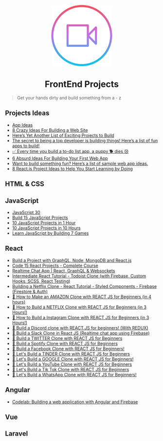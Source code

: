 <div align="center">
    <img width="200" height="200" src="_assets/video-player.svg" alt="one shoot">

# FrontEnd Projects
</div>

> Get your hands dirty and build something from a - z


## Projects Ideas

- [App Ideas](https://github.com/florinpop17/app-ideas/)
- [8 Crazy Ideas For Building a Web Site](https://medium.com/@kevink/8-crazy-ideas-for-building-a-web-site-a25b3f69c517)
- [Here’s Yet Another List of Exciting Projects to Build](https://medium.com/better-programming/summer-is-over-you-should-be-coding-heres-yet-another-list-of-exciting-ideas-to-build-a95d7704d36d)
- [The secret to being a top developer is building things! Here’s a list of fun apps to build!](https://medium.com/better-programming/the-secret-to-being-a-top-developer-is-building-things-heres-a-list-of-fun-apps-to-build-aac61ac0736c)
- [✅ Every time you build a to-do list app, a puppy 🐕 dies 😢](https://medium.freecodecamp.org/every-time-you-build-a-to-do-list-app-a-puppy-dies-505b54637a5d)
- [6 Absurd Ideas For Building Your First Web App](https://www.freecodecamp.org/news/6-absurd-ideas-for-building-your-first-web-application-24afca35e519/)
- [Want to build something fun? Here’s a list of sample web app ideas.](https://www.freecodecamp.org/news/want-to-build-something-fun-heres-a-list-of-sample-web-app-ideas-b991bce0ed9a/)
- [8 React.js Project Ideas to Help You Start Learning by Doing](https://www.freecodecamp.org/news/8-reactjs-project-ideas-to-start-learning-by-doing/)

## HTML & CSS


## JavaScript

- [JavaScript 30](https://javascript30.com/)
- [Build 15 JavaScript Projects](https://www.youtube.com/watch?v=3PHXvlpOkf4)
- [10 JavaScript Projects in 1 Hour](https://www.youtube.com/watch?v=8GPPJpiLqHk)
- [10 JavaScript Projects in 10 Hours](https://www.youtube.com/watch?v=dtKciwk_si4)
- [Learn JavaScript by Building 7 Games](https://www.youtube.com/watch?v=lhNdUVh3qCc)

## React

- [Build a Project with GraphQL, Node, MongoDB and React.js](https://www.youtube.com/playlist?list=PL55RiY5tL51rG1x02Yyj93iypUuHYXcB_)
- [Code 15 React Projects - Complete Course](https://www.youtube.com/watch?v=a_7Z7C_JCyo)
- [Realtime Chat App | React, GraphQL & Websockets](https://www.youtube.com/watch?v=E3NHd-PkLrQ)
- [Intermediate React Tutorial - Todoist Clone (with Firebase, Custom Hooks, SCSS, React Testing)](https://www.youtube.com/watch?v=hT3j87FMR6M)
- [Building a Netflix Clone - React Tutorial - Styled Components - Firebase (Firestore & Auth)](https://www.youtube.com/watch?v=x_EEwGe-a9o)
- [🔴 How to Make an AMAZON Clone with REACT JS for Beginners (in 4 hours)](https://www.youtube.com/watch?v=1_IYL9ZMR_Y)
- [🔴 How to Build a NETFLIX Clone with REACT JS for Beginners (in 3 Hours!)](https://www.youtube.com/watch?v=XtMThy8QKqU)
- [🔴 How to Build a Instagram Clone with REACT JS for Beginners (in 3 Hours!)](https://www.youtube.com/watch?v=f7T48W0cwXM)
- [🔴 Build a Discord clone with REACT.JS for beginners! (With REDUX)](https://www.youtube.com/watch?v=zc1loX80TX8)
- [🔴 Build a Slack Clone in React JS (Realtime chat app using Firebase)](https://www.youtube.com/watch?v=Oo4ziTddOxs)
- [🔴 Build a TWITTER Clone with REACT JS for Beginners](https://www.youtube.com/watch?v=rJjaqSTzOxI)
- [🔴 Build a Spotify Clone with REACT JS for Beginners](https://www.youtube.com/watch?v=pnkuI8KXW_8)
- [🔴 Build a Facebook Clone with REACT JS for Beginners!](https://www.youtube.com/watch?v=B-kxUMHBxNo)
- [🔴 Let's Build a TINDER Clone with REACT JS for Beginners](https://www.youtube.com/watch?v=DQfeB_FKKkc)
- [🔴 Let's Build a GOOGLE Clone with REACT JS for Beginners!](https://www.youtube.com/watch?v=DAWWf7q8sqM)
- [🔴 Let's Build a YouTube Clone with REACT JS for Beginners](https://www.youtube.com/watch?v=NT299zIk2JY)
- [🔴 Let's Build a Tik Tok Clone with REACT JS for Beginners](https://www.youtube.com/watch?v=GePLvNgWROg)
- [🔴 Let's Build a WhatsApp Clone with REACT JS for Beginners!](https://www.youtube.com/watch?v=pUxrDcITyjg)
## Angular

- [Codelab: Building a web application with Angular and Firebase](https://www.youtube.com/watch?v=SnF-6S0bGU4)

## Vue


## Laravel










